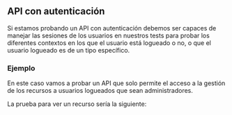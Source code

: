 ## API con autenticación

Si estamos probando un API con autenticación debemos ser capaces de
manejar las sesiones de los usuarios en nuestros tests para probar los
diferentes contextos en los que el usuario está logueado o no, o que el
usuario logueado es de un tipo específico.  

### Ejemplo

En este caso vamos a probar un API que solo permite el acceso a la gestión
de los recursos a usuarios logueados que sean administradores.  

La prueba para ver un recurso sería la siguiente:
